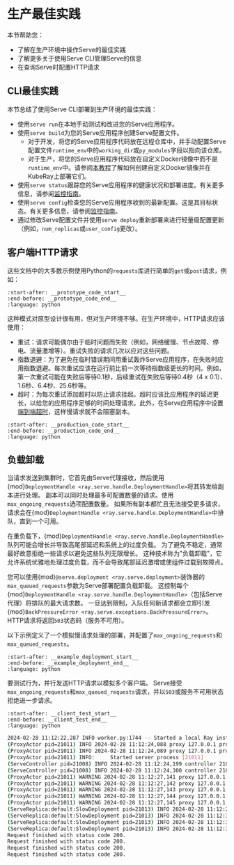 # 生产最佳实践

本节帮助您：

* 了解在生产环境中操作Serve的最佳实践
* 了解更多关于使用Serve CLI管理Serve的信息
* 在查询Serve时配置HTTP请求

## CLI最佳实践

本节总结了使用Serve CLI部署到生产环境的最佳实践：

* 使用`serve run`在本地手动测试和改进您的Serve应用程序。
* 使用`serve build`为您的Serve应用程序创建Serve配置文件。
    * 对于开发，将您的Serve应用程序代码放在远程仓库中，并手动配置Serve配置文件`runtime_env`中的`working_dir`或`py_modules`字段以指向该仓库。
    * 对于生产，将您的Serve应用程序代码放在自定义Docker镜像中而不是`runtime_env`中。请参阅[本教程](serve-custom-docker-images)了解如何创建自定义Docker镜像并在KubeRay上部署它们。
* 使用`serve status`跟踪您的Serve应用程序的健康状况和部署进度。有关更多信息，请参阅[监控指南](serve-in-production-inspecting)。
* 使用`serve config`检查您的Serve应用程序收到的最新配置。这是其目标状态。有关更多信息，请参阅[监控指南](serve-in-production-inspecting)。
* 通过修改Serve配置文件并使用`serve deploy`重新部署来进行轻量级配置更新（例如，`num_replicas`或`user_config`更改）。

## 客户端HTTP请求

这些文档中的大多数示例使用Python的`requests`库进行简单的`get`或`post`请求，例如：

```{literalinclude} ../doc_code/requests_best_practices.py
:start-after: __prototype_code_start__
:end-before: __prototype_code_end__
:language: python
```

这种模式对原型设计很有用，但对生产环境不够。在生产环境中，HTTP请求应该使用：

* 重试：请求可能偶尔由于临时问题而失败（例如，网络缓慢、节点故障、停电、流量激增等）。重试失败的请求几次以应对这些问题。
* 指数退避：为了避免在临时错误期间用重试轰炸Serve应用程序，在失败时应用指数退避。每次重试应该在运行前比前一次等待指数级更长的时间。例如，第一次重试可能在失败后等待0.1秒，后续重试在失败后等待0.4秒（4 x 0.1）、1.6秒、6.4秒、25.6秒等。
* 超时：为每次重试添加超时以防止请求挂起。超时应该比应用程序的延迟更长，以给您的应用程序足够的时间处理请求。此外，在Serve应用程序中设置[端到端超时](serve-performance-e2e-timeout)，这样慢请求就不会阻塞副本。

```{literalinclude} ../doc_code/requests_best_practices.py
:start-after: __production_code_start__
:end-before: __production_code_end__
:language: python
```

## 负载卸载

当请求发送到集群时，它首先由Serve代理接收，然后使用{mod}`DeploymentHandle <ray.serve.handle.DeploymentHandle>`将其转发给副本进行处理。
副本可以同时处理最多可配置数量的请求。使用`max_ongoing_requests`选项配置数量。
如果所有副本都忙且无法接受更多请求，请求会在{mod}`DeploymentHandle <ray.serve.handle.DeploymentHandle>`中排队，直到一个可用。

在重负载下，{mod}`DeploymentHandle <ray.serve.handle.DeploymentHandle>`队列可能会增长并导致高尾部延迟和系统上的过度负载。
为了避免不稳定，通常最好故意拒绝一些请求以避免这些队列无限增长。
这种技术称为"负载卸载"，它允许系统优雅地处理过度负载，而不会导致尾部延迟激增或使组件过载到故障点。

您可以使用{mod}`@serve.deployment <ray.serve.deployment>`装饰器的`max_queued_requests`参数为Serve部署配置负载卸载。
这控制每个{mod}`DeploymentHandle <ray.serve.handle.DeploymentHandle>`（包括Serve代理）将排队的最大请求数。
一旦达到限制，入队任何新请求都会立即引发{mod}`BackPressureError <ray.serve.exceptions.BackPressureError>`。
HTTP请求将返回`503`状态码（服务不可用）。

以下示例定义了一个模拟慢请求处理的部署，并配置了`max_ongoing_requests`和`max_queued_requests`。

```{literalinclude} ../doc_code/load_shedding.py
:start-after: __example_deployment_start__
:end-before: __example_deployment_end__
:language: python
```

要测试行为，并行发送HTTP请求以模拟多个客户端。
Serve接受`max_ongoing_requests`和`max_queued_requests`请求，并以`503`或服务不可用状态拒绝进一步请求。

```{literalinclude} ../doc_code/load_shedding.py
:start-after: __client_test_start__
:end-before: __client_test_end__
:language: python
```

```bash
2024-02-28 11:12:22,287 INFO worker.py:1744 -- Started a local Ray instance. View the dashboard at http://127.0.0.1:8265
(ProxyActor pid=21011) INFO 2024-02-28 11:12:24,088 proxy 127.0.0.1 proxy.py:1140 - Proxy actor 15b7c620e64c8c69fb45559001000000 starting on node ebc04d744a722577f3a049da12c9f83d9ba6a4d100e888e5fcfa19d9.
(ProxyActor pid=21011) INFO 2024-02-28 11:12:24,089 proxy 127.0.0.1 proxy.py:1357 - Starting HTTP server on node: ebc04d744a722577f3a049da12c9f83d9ba6a4d100e888e5fcfa19d9 listening on port 8000
(ProxyActor pid=21011) INFO:     Started server process [21011]
(ServeController pid=21008) INFO 2024-02-28 11:12:24,199 controller 21008 deployment_state.py:1614 - Deploying new version of deployment SlowDeployment in application 'default'. Setting initial target number of replicas to 1.
(ServeController pid=21008) INFO 2024-02-28 11:12:24,300 controller 21008 deployment_state.py:1924 - Adding 1 replica to deployment SlowDeployment in application 'default'.
(ProxyActor pid=21011) WARNING 2024-02-28 11:12:27,141 proxy 127.0.0.1 544437ef-f53a-4991-bb37-0cda0b05cb6a / router.py:96 - Request dropped due to backpressure (num_queued_requests=2, max_queued_requests=2).
(ProxyActor pid=21011) WARNING 2024-02-28 11:12:27,142 proxy 127.0.0.1 44dcebdc-5c07-4a92-b948-7843443d19cc / router.py:96 - Request dropped due to backpressure (num_queued_requests=2, max_queued_requests=2).
(ProxyActor pid=21011) WARNING 2024-02-28 11:12:27,143 proxy 127.0.0.1 83b444ae-e9d6-4ac6-84b7-f127c48f6ba7 / router.py:96 - Request dropped due to backpressure (num_queued_requests=2, max_queued_requests=2).
(ProxyActor pid=21011) WARNING 2024-02-28 11:12:27,144 proxy 127.0.0.1 f92b47c2-6bff-4a0d-8e5b-126d948748ea / router.py:96 - Request dropped due to backpressure (num_queued_requests=2, max_queued_requests=2).
(ProxyActor pid=21011) WARNING 2024-02-28 11:12:27,145 proxy 127.0.0.1 cde44bcc-f3e7-4652-b487-f3f2077752aa / router.py:96 - Request dropped due to backpressure (num_queued_requests=2, max_queued_requests=2).
(ServeReplica:default:SlowDeployment pid=21013) INFO 2024-02-28 11:12:28,168 default_SlowDeployment 8ey9y40a e3b77013-7dc8-437b-bd52-b4839d215212 / replica.py:373 - __CALL__ OK 2007.7ms
(ServeReplica:default:SlowDeployment pid=21013) INFO 2024-02-28 11:12:30,175 default_SlowDeployment 8ey9y40a 601e7b0d-1cd3-426d-9318-43c2c4a57a53 / replica.py:373 - __CALL__ OK 4013.5ms
(ServeReplica:default:SlowDeployment pid=21013) INFO 2024-02-28 11:12:32,183 default_SlowDeployment 8ey9y40a 0655fa12-0b44-4196-8fc5-23d31ae6fcb9 / replica.py:373 - __CALL__ OK 3987.9ms
(ServeReplica:default:SlowDeployment pid=21013) INFO 2024-02-28 11:12:34,188 default_SlowDeployment 8ey9y40a c49dee09-8de1-4e7a-8c2f-8ce3f6d8ef34 / replica.py:373 - __CALL__ OK 3960.8ms
Request finished with status code 200.
Request finished with status code 200.
Request finished with status code 200.
Request finished with status code 200.
```
